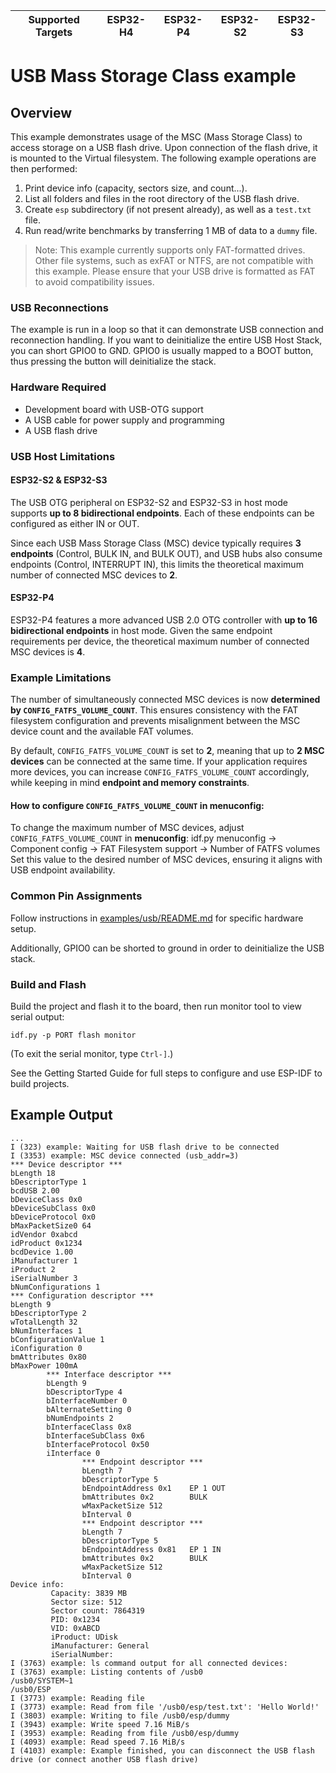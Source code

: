 | Supported Targets | ESP32-H4 | ESP32-P4 | ESP32-S2 | ESP32-S3 |
| ----------------- | -------- | -------- | -------- | -------- |

# USB Mass Storage Class example

## Overview

This example demonstrates usage of the MSC (Mass Storage Class) to access storage on a USB flash drive. Upon connection of the flash drive, it is mounted to the Virtual filesystem. The following example operations are then performed:

1. Print device info (capacity, sectors size, and count...).
2. List all folders and files in the root directory of the USB flash drive.
3. Create `esp` subdirectory (if not present already), as well as a `test.txt` file.
4. Run read/write benchmarks by transferring 1 MB of data to a `dummy` file.

> Note: This example currently supports only FAT-formatted drives. Other file systems, such as exFAT or NTFS, are not compatible with this example. Please ensure that your USB drive is formatted as FAT to avoid compatibility issues.

### USB Reconnections

The example is run in a loop so that it can demonstrate USB connection and reconnection handling. If you want to deinitialize the entire USB Host Stack, you can short GPIO0 to GND. GPIO0 is usually mapped to a BOOT button, thus pressing the button will deinitialize the stack.

### Hardware Required

* Development board with USB-OTG support
* A USB cable for power supply and programming
* A USB flash drive

### USB Host Limitations

#### ESP32-S2 & ESP32-S3
The USB OTG peripheral on ESP32-S2 and ESP32-S3 in host mode supports **up to 8 bidirectional endpoints**. Each of these endpoints can be configured as either IN or OUT.

Since each USB Mass Storage Class (MSC) device typically requires **3 endpoints** (Control, BULK IN, and BULK OUT), and USB hubs also consume endpoints (Control, INTERRUPT IN), this limits the theoretical maximum number of connected MSC devices to **2**.

#### ESP32-P4
ESP32-P4 features a more advanced USB 2.0 OTG controller with **up to 16 bidirectional endpoints** in host mode. Given the same endpoint requirements per device, the theoretical maximum number of connected MSC devices is **4**.

### Example Limitations
The number of simultaneously connected MSC devices is now **determined by `CONFIG_FATFS_VOLUME_COUNT`**. This ensures consistency with the FAT filesystem configuration and prevents misalignment between the MSC device count and the available FAT volumes.

By default, `CONFIG_FATFS_VOLUME_COUNT` is set to **2**, meaning that up to **2 MSC devices** can be connected at the same time. If your application requires more devices, you can increase `CONFIG_FATFS_VOLUME_COUNT` accordingly, while keeping in mind **endpoint and memory constraints**.

#### How to configure `CONFIG_FATFS_VOLUME_COUNT` in menuconfig:
To change the maximum number of MSC devices, adjust `CONFIG_FATFS_VOLUME_COUNT` in **menuconfig**:
idf.py menuconfig → Component config → FAT Filesystem support → Number of FATFS volumes
Set this value to the desired number of MSC devices, ensuring it aligns with USB endpoint availability.

### Common Pin Assignments

Follow instructions in [examples/usb/README.md](../../README.md) for specific hardware setup.

Additionally, GPIO0 can be shorted to ground in order to deinitialize the USB stack.

### Build and Flash

Build the project and flash it to the board, then run monitor tool to view serial output:

```
idf.py -p PORT flash monitor
```

(To exit the serial monitor, type ``Ctrl-]``.)

See the Getting Started Guide for full steps to configure and use ESP-IDF to build projects.

## Example Output

```
...
I (323) example: Waiting for USB flash drive to be connected
I (3353) example: MSC device connected (usb_addr=3)
*** Device descriptor ***
bLength 18
bDescriptorType 1
bcdUSB 2.00
bDeviceClass 0x0
bDeviceSubClass 0x0
bDeviceProtocol 0x0
bMaxPacketSize0 64
idVendor 0xabcd
idProduct 0x1234
bcdDevice 1.00
iManufacturer 1
iProduct 2
iSerialNumber 3
bNumConfigurations 1
*** Configuration descriptor ***
bLength 9
bDescriptorType 2
wTotalLength 32
bNumInterfaces 1
bConfigurationValue 1
iConfiguration 0
bmAttributes 0x80
bMaxPower 100mA
        *** Interface descriptor ***
        bLength 9
        bDescriptorType 4
        bInterfaceNumber 0
        bAlternateSetting 0
        bNumEndpoints 2
        bInterfaceClass 0x8
        bInterfaceSubClass 0x6
        bInterfaceProtocol 0x50
        iInterface 0
                *** Endpoint descriptor ***
                bLength 7
                bDescriptorType 5
                bEndpointAddress 0x1    EP 1 OUT
                bmAttributes 0x2        BULK
                wMaxPacketSize 512
                bInterval 0
                *** Endpoint descriptor ***
                bLength 7
                bDescriptorType 5
                bEndpointAddress 0x81   EP 1 IN
                bmAttributes 0x2        BULK
                wMaxPacketSize 512
                bInterval 0
Device info:
         Capacity: 3839 MB
         Sector size: 512
         Sector count: 7864319
         PID: 0x1234
         VID: 0xABCD
         iProduct: UDisk
         iManufacturer: General
         iSerialNumber:
I (3763) example: ls command output for all connected devices:
I (3763) example: Listing contents of /usb0
/usb0/SYSTEM~1
/usb0/ESP
I (3773) example: Reading file
I (3773) example: Read from file '/usb0/esp/test.txt': 'Hello World!'
I (3803) example: Writing to file /usb0/esp/dummy
I (3943) example: Write speed 7.16 MiB/s
I (3953) example: Reading from file /usb0/esp/dummy
I (4093) example: Read speed 7.16 MiB/s
I (4103) example: Example finished, you can disconnect the USB flash drive (or connect another USB flash drive)
```
